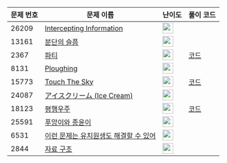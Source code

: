 | 문제 번호 | 문제 이름 | 난이도 | 풀이 코드 |
| --- | --- | --- | --- |
| 26209 | [Intercepting Information](https://www.acmicpc.net/problem/26209) | <img height="25px" width="25px=" src="https://static.solved.ac/tier_small/1.svg"/> |  |
| 13161 | [분단의 슬픔](https://www.acmicpc.net/problem/13161) | <img height="25px" width="25px=" src="https://static.solved.ac/tier_small/20.svg"/> |  |
| 2367 | [파티](https://www.acmicpc.net/problem/2367) | <img height="25px" width="25px=" src="https://static.solved.ac/tier_small/17.svg"/> | [코드](<https://github.com/ingyu1008/Algorithm-Problem-Solving/tree/master/Baekjoon%20Online%20Judge/파티/solution.cpp>) |
| 8131 | [Ploughing](https://www.acmicpc.net/problem/8131) | <img height="25px" width="25px=" src="https://static.solved.ac/tier_small/23.svg"/> |  |
| 15773 | [Touch The Sky](https://www.acmicpc.net/problem/15773) | <img height="25px" width="25px=" src="https://static.solved.ac/tier_small/22.svg"/> | [코드](<https://github.com/ingyu1008/Algorithm-Problem-Solving/tree/master/Baekjoon%20Online%20Judge/Touch The Sky/solution.cpp>) |
| 24087 | [アイスクリーム (Ice Cream)](https://www.acmicpc.net/problem/24087) | <img height="25px" width="25px=" src="https://static.solved.ac/tier_small/2.svg"/> |  |
| 18123 | [평행우주](https://www.acmicpc.net/problem/18123) | <img height="25px" width="25px=" src="https://static.solved.ac/tier_small/22.svg"/> | [코드](<https://github.com/ingyu1008/Algorithm-Problem-Solving/tree/master/Baekjoon%20Online%20Judge/평행우주/solution.cpp>) |
| 25591 | [푸앙이와 종윤이](https://www.acmicpc.net/problem/25591) | <img height="25px" width="25px=" src="https://static.solved.ac/tier_small/2.svg"/> |  |
| 6531 | [이런 문제는 유치원생도 해결할 수 있어](https://www.acmicpc.net/problem/6531) | <img height="25px" width="25px=" src="https://static.solved.ac/tier_small/16.svg"/> |  |
| 2844 | [자료 구조](https://www.acmicpc.net/problem/2844) | <img height="25px" width="25px=" src="https://static.solved.ac/tier_small/24.svg"/> |  |
